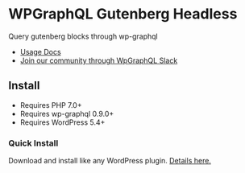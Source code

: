 # WPGraphQL Gutenberg Headless

Query gutenberg blocks through wp-graphql

-   <a href="https://wp-graphql-gutenberg.netlify.app/" target="_blank">Usage Docs</a>
-   <a href="https://join.slack.com/t/wp-graphql/shared_invite/zt-3vloo60z-PpJV2PFIwEathWDOxCTTLA" target="_blank">Join our community through WpGraphQL Slack</a>

## Install

-   Requires PHP 7.0+
-   Requires wp-graphql 0.9.0+
-   Requires WordPress 5.4+

### Quick Install

Download and install like any WordPress plugin.
[Details here.](https://wp-graphql-gutenberg.netlify.app/getting-started/installation)
